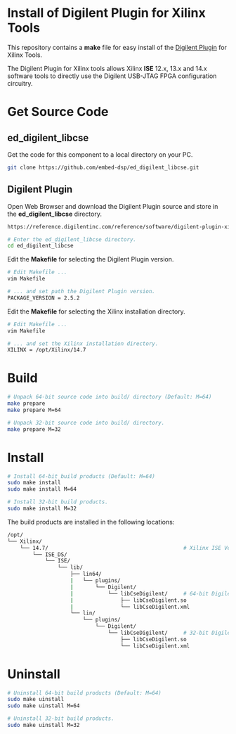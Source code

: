 
# Install of Digilent Plugin for Xilinx Tools

This repository contains a **make** file for easy install of the 
[Digilent Plugin](https://reference.digilentinc.com/reference/software/digilent-plugin-xilinx-tools/start)
for Xilinx Tools.

The Digilent Plugin for Xilinx tools allows Xilinx **ISE** 12.x, 13.x and 14.x 
software tools to directly use the Digilent USB-JTAG FPGA configuration circuitry.


# Get Source Code

## ed_digilent_libcse
Get the code for this component to a local directory on your PC.

```bash
git clone https://github.com/embed-dsp/ed_digilent_libcse.git
```

## Digilent Plugin
Open Web Browser and download the Digilent Plugin source and store in the **ed_digilent_libcse** directory.

```bash
https://reference.digilentinc.com/reference/software/digilent-plugin-xilinx-tools/start
```

```bash
# Enter the ed_digilent_libcse directory.
cd ed_digilent_libcse
```

Edit the **Makefile** for selecting the Digilent Plugin version.
```bash
# Edit Makefile ...
vim Makefile

# ... and set path the Digilent Plugin version.
PACKAGE_VERSION = 2.5.2
```

Edit the **Makefile** for selecting the Xilinx installation directory.
```bash
# Edit Makefile ...
vim Makefile

# ... and set the Xilinx installation directory.
XILINX = /opt/Xilinx/14.7
```


# Build

```bash
# Unpack 64-bit source code into build/ directory (Default: M=64)
make prepare
make prepare M=64
```

```bash
# Unpack 32-bit source code into build/ directory.
make prepare M=32
```


# Install

```bash
# Install 64-bit build products (Default: M=64)
sudo make install
sudo make install M=64
```

```bash
# Install 32-bit build products.
sudo make install M=32
```

The build products are installed in the following locations:

```bash
/opt/
└── Xilinx/
    └── 14.7/                                           # Xilinx ISE Version
        └── ISE_DS/
            └── ISE/
                └── lib/
                    ├── lin64/
                    |   └── plugins/
                    |       └── Digilent/
                    |           └── libCseDigilent/     # 64-bit Digilent Plugin for Linux
                    |               ├── libCseDigilent.so
                    |               └── libCseDigilent.xml
                    └── lin/
                        └── plugins/
                            └── Digilent/
                                └── libCseDigilent/     # 32-bit Digilent Plugin for Linux
                                    ├── libCseDigilent.so
                                    └── libCseDigilent.xml
```


# Uninstall

```bash
# Uninstall 64-bit build products (Default: M=64)
sudo make uinstall
sudo make uinstall M=64
```

```bash
# Uninstall 32-bit build products.
sudo make uinstall M=32
```
